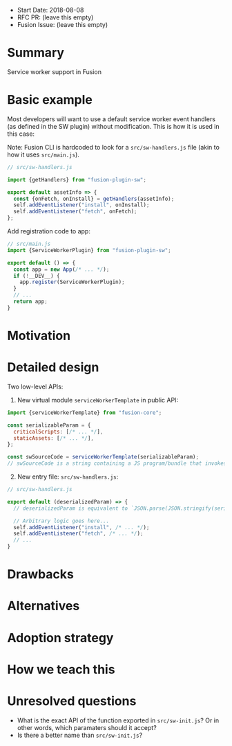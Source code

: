 * Start Date: 2018-08-08
* RFC PR: (leave this empty)
* Fusion Issue: (leave this empty)

# Summary

Service worker support in Fusion

# Basic example

Most developers will want to use a default service worker event handlers (as defined in the SW plugin) without modification. This is how it is used in this case:

Note: Fusion CLI is hardcoded to look for a `src/sw-handlers.js` file (akin to how it uses `src/main.js`).
```js
// src/sw-handlers.js

import {getHandlers} from "fusion-plugin-sw";

export default assetInfo => {
  const {onFetch, onInstall} = getHandlers(assetInfo);
  self.addEventListener("install", onInstall);
  self.addEventListener("fetch", onFetch);
};
```

Add registration code to app:
```js
// src/main.js
import {ServiceWorkerPlugin} from "fusion-plugin-sw";

export default () => {
  const app = new App(/* ... */);
  if (!__DEV__) {
    app.register(ServiceWorkerPlugin);
  }
  // ...
  return app;
}

```

# Motivation

<!--
Why are we doing this? What use cases does it support? What is the expected
outcome?

Please focus on explaining the motivation so that if this RFC is not accepted,
the motivation could be used to develop alternative solutions. In other words,
enumerate the constraints you are trying to solve without coupling them too
closely to the solution you have in mind.
-->

# Detailed design

Two low-level APIs:

1) New virtual module `serviceWorkerTemplate` in public API:

```js
import {serviceWorkerTemplate} from "fusion-core";

const serializableParam = {
  criticalScripts: [/* ... */],
  staticAssets: [/* ... */],
};

const swSourceCode = serviceWorkerTemplate(serializableParam);
// swSourceCode is a string containing a JS program/bundle that invokes the default exported function from "src/sw-handlers.js" with `serializableParam`
```

2) New entry file: `src/sw-handlers.js`:
```js
// src/sw-handlers.js

export default (deserializedParam) => {
  // deserializedParam is equivalent to `JSON.parse(JSON.stringify(serializableParam))`

  // Arbitrary logic goes here...
  self.addEventListener("install", /* ... */);
  self.addEventListener("fetch", /* ... */);
  // ...
}
```

<!--
This is the bulk of the RFC. Explain the design in enough detail for somebody
familiar with Fusion to understand, and for somebody familiar with the
implementation to implement. This should get into specifics and corner-cases,
and include examples of how the feature is used. Any new terminology should be
defined here.
-->

# Drawbacks

<!--
Why should we _not_ do this? Please consider:

* implementation cost, both in term of code size and complexity
* whether the proposed feature can be implemented in user space
* the impact on teaching people Fusion
* integration of this feature with other existing and planned features
* cost of migrating existing Fusion applications (is it a breaking change?)

There are tradeoffs to choosing any path. Attempt to identify them here.
-->

# Alternatives

<!--
What other designs have been considered? What is the impact of not doing this?
-->

# Adoption strategy

<!--
If we implement this proposal, how will existing Fusion developers adopt it? Is
this a breaking change? Can we write a codemod? Should we coordinate with
other projects or libraries?
-->

# How we teach this

<!--
What names and terminology work best for these concepts and why? How is this
idea best presented? As a continuation of existing Fusion patterns?

Would the acceptance of this proposal mean the Fusion documentation must be
re-organized or altered? Does it change how Fusion is taught to new developers
at any level?

How should this feature be taught to existing Fusion developers?
-->

# Unresolved questions

- What is the exact API of the function exported in `src/sw-init.js`? Or in other words, which paramaters should it accept?
- Is there a better name than `src/sw-init.js`?

